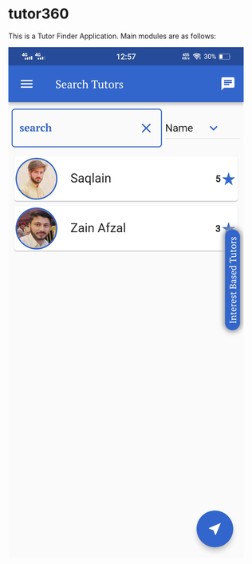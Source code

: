 # tutor360

This is a Tutor Finder Application.
Main modules are as follows:


![alt text](screenshots/1.jpg)
